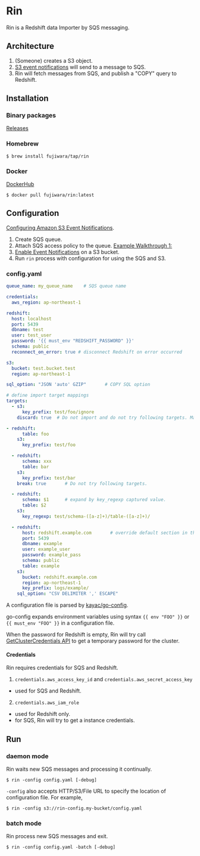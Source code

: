 # Rin

Rin is a Redshift data Importer by SQS messaging.

## Architecture

1. (Someone) creates a S3 object.
2. [S3 event notifications](https://docs.aws.amazon.com/AmazonS3/latest/dev/NotificationHowTo.html) will send to a message to SQS.
3. Rin will fetch messages from SQS, and publish a "COPY" query to Redshift.

## Installation

### Binary packages

[Releases](https://github.com/fujiwara/Rin/releases)

### Homebrew

```console
$ brew install fujiwara/tap/rin
```

### Docker

[DockerHub](https://cloud.docker.com/u/fujiwara/repository/docker/fujiwara/rin)

```console
$ docker pull fujiwara/rin:latest
```

## Configuration

[Configuring Amazon S3 Event Notifications](https://docs.aws.amazon.com/AmazonS3/latest/dev/NotificationHowTo.html).

1. Create SQS queue.
2. Attach SQS access policy to the queue. [Example Walkthrough 1:](https://docs.aws.amazon.com/AmazonS3/latest/dev/ways-to-add-notification-config-to-bucket.html)
3. [Enable Event Notifications](http://docs.aws.amazon.com/AmazonS3/latest/UG/SettingBucketNotifications.html) on a S3 bucket.
4. Run `rin` process with configuration for using the SQS and S3.

### config.yaml

```yaml
queue_name: my_queue_name    # SQS queue name

credentials:
  aws_region: ap-northeast-1

redshift:
  host: localhost
  port: 5439
  dbname: test
  user: test_user
  password: '{{ must_env "REDSHIFT_PASSWORD" }}'
  schema: public
  reconnect_on_error: true # disconnect Redshift on error occurred

s3:
  bucket: test.bucket.test
  region: ap-northeast-1

sql_option: "JSON 'auto' GZIP"       # COPY SQL option

# define import target mappings
targets:
  - s3:
      key_prefix: test/foo/ignore
    discard: true  # Do not import and do not try following targets. Matches only.

- redshift:
      table: foo
    s3:
      key_prefix: test/foo

  - redshift:
      schema: xxx
      table: bar
    s3:
      key_prefix: test/bar
    break: true       # Do not try following targets.

  - redshift:
      schema: $1      # expand by key_regexp captured value.
      table: $2
    s3:
      key_regexp: test/schema-([a-z]+)/table-([a-z]+)/

  - redshift:
      host: redshift.example.com       # override default section in this target
      port: 5439
      dbname: example
      user: example_user
      password: example_pass
      schema: public
      table: example
    s3:
      bucket: redshift.example.com
      region: ap-northeast-1
      key_prefix: logs/example/
    sql_option: "CSV DELIMITER ',' ESCAPE"
```

A configuration file is parsed by [kayac/go-config](https://github.com/kayac/go-config).

go-config expands environment variables using syntax `{{ env "FOO" }}` or `{{ must_env "FOO" }}` in a configuration file.

When the password for Redshift is empty, Rin will try call [GetClusterCredentials API](https://docs.aws.amazon.com/redshift/latest/APIReference/API_GetClusterCredentials.html) to get a temporary password for the cluster.

#### Credentials

Rin requires credentials for SQS and Redshift.

1. `credentials.aws_access_key_id` and `credentials.aws_secret_access_key`
  - used for SQS and Redshift.
2. `credentials.aws_iam_role`
  - used for Redshift only.
  - for SQS, Rin will try to get a instance credentials.

## Run

### daemon mode

Rin waits new SQS messages and processing it continually.

```
$ rin -config config.yaml [-debug]
```

`-config` also accepts HTTP/S3/File URL to specify the location of configuration file.
For example,

```
$ rin -config s3://rin-config.my-bucket/config.yaml
```

### batch mode

Rin process new SQS messages and exit.

```
$ rin -config config.yaml -batch [-debug]
```
